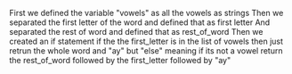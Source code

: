 First we defined the variable "vowels" as all the vowels as strings
Then we separated the first letter of the word and defined that as first letter 
And separated the rest of word and defined that as rest_of_word 
Then we created an if statement 
if the the first_letter is in the list of vowels
then just retrun the whole word and "ay"
but "else" meaning if its not a vowel
return the rest_of_word followed by the first_letter followed by "ay"
